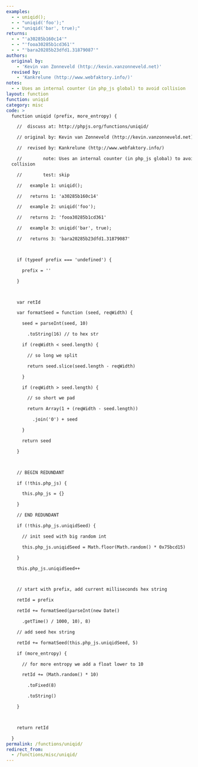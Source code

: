 ```yaml
---
examples:
  - - uniqid();
  - - "uniqid('foo');"
  - - "uniqid('bar', true);"
returns:
  - - "'a30285b160c14'"
  - - "'fooa30285b1cd361'"
  - - "'bara20285b23dfd1.31879087'"
authors:
  original by:
    - 'Kevin van Zonneveld (http://kevin.vanzonneveld.net)'
  revised by:
    - 'Kankrelune (http://www.webfaktory.info/)'
notes:
  - - Uses an internal counter (in php_js global) to avoid collision
layout: function
function: uniqid
category: misc
code: >
  function uniqid (prefix, more_entropy) {

    //  discuss at: http://phpjs.org/functions/uniqid/

    // original by: Kevin van Zonneveld (http://kevin.vanzonneveld.net)

    //  revised by: Kankrelune (http://www.webfaktory.info/)

    //        note: Uses an internal counter (in php_js global) to avoid
  collision

    //        test: skip

    //   example 1: uniqid();

    //   returns 1: 'a30285b160c14'

    //   example 2: uniqid('foo');

    //   returns 2: 'fooa30285b1cd361'

    //   example 3: uniqid('bar', true);

    //   returns 3: 'bara20285b23dfd1.31879087'



    if (typeof prefix === 'undefined') {

      prefix = ''

    }



    var retId

    var formatSeed = function (seed, reqWidth) {

      seed = parseInt(seed, 10)

        .toString(16) // to hex str

      if (reqWidth < seed.length) {

        // so long we split

        return seed.slice(seed.length - reqWidth)

      }

      if (reqWidth > seed.length) {

        // so short we pad

        return Array(1 + (reqWidth - seed.length))

          .join('0') + seed

      }

      return seed

    }



    // BEGIN REDUNDANT

    if (!this.php_js) {

      this.php_js = {}

    }

    // END REDUNDANT

    if (!this.php_js.uniqidSeed) {

      // init seed with big random int

      this.php_js.uniqidSeed = Math.floor(Math.random() * 0x75bcd15)

    }

    this.php_js.uniqidSeed++



    // start with prefix, add current milliseconds hex string

    retId = prefix

    retId += formatSeed(parseInt(new Date()

      .getTime() / 1000, 10), 8)

    // add seed hex string

    retId += formatSeed(this.php_js.uniqidSeed, 5)

    if (more_entropy) {

      // for more entropy we add a float lower to 10

      retId += (Math.random() * 10)

        .toFixed(8)

        .toString()

    }



    return retId

  }
permalink: /functions/uniqid/
redirect_from:
  - /functions/misc/uniqid/
---
```


<!-- WARNING! This file is auto generated by `npm run web:inject`, do not edit by hand -->
